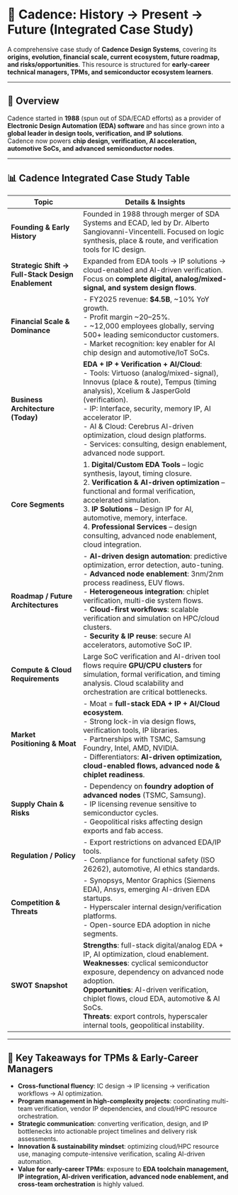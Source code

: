 # 🚀 Cadence: History → Present → Future (Integrated Case Study)

A comprehensive case study of **Cadence Design Systems**, covering its **origins, evolution, financial scale, current ecosystem, future roadmap, and risks/opportunities**. This resource is structured for **early-career technical managers, TPMs, and semiconductor ecosystem learners**.

---

## 📖 Overview
Cadence started in **1988** (spun out of SDA/ECAD efforts) as a provider of **Electronic Design Automation (EDA) software** and has since grown into a **global leader in design tools, verification, and IP solutions**.  
Cadence now powers **chip design, verification, AI acceleration, automotive SoCs, and advanced semiconductor nodes**.

---

## 📊 Cadence Integrated Case Study Table

| **Topic** | **Details & Insights** |
|-----------|-------------------------|
| **Founding & Early History** | Founded in 1988 through merger of SDA Systems and ECAD, led by Dr. Alberto Sangiovanni-Vincentelli. Focused on logic synthesis, place & route, and verification tools for IC design. |
| **Strategic Shift → Full-Stack Design Enablement** | Expanded from EDA tools → IP solutions → cloud-enabled and AI-driven verification. Focus on **complete digital, analog/mixed-signal, and system design flows**. |
| **Financial Scale & Dominance** | - FY2025 revenue: **$4.5B**, ~10% YoY growth. <br> - Profit margin ~20–25%. <br> - ~12,000 employees globally, serving 500+ leading semiconductor customers. <br> - Market recognition: key enabler for AI chip design and automotive/IoT SoCs. |
| **Business Architecture (Today)** | **EDA + IP + Verification + AI/Cloud**: <br> - Tools: Virtuoso (analog/mixed-signal), Innovus (place & route), Tempus (timing analysis), Xcelium & JasperGold (verification). <br> - IP: Interface, security, memory IP, AI accelerator IP. <br> - AI & Cloud: Cerebrus AI-driven optimization, cloud design platforms. <br> - Services: consulting, design enablement, advanced node support. |
| **Core Segments** | 1. **Digital/Custom EDA Tools** – logic synthesis, layout, timing closure. <br> 2. **Verification & AI-driven optimization** – functional and formal verification, accelerated simulation. <br> 3. **IP Solutions** – Design IP for AI, automotive, memory, interface. <br> 4. **Professional Services** – design consulting, advanced node enablement, cloud integration. |
| **Roadmap / Future Architectures** | - **AI-driven design automation**: predictive optimization, error detection, auto-tuning. <br> - **Advanced node enablement**: 3nm/2nm process readiness, EUV flows. <br> - **Heterogeneous integration**: chiplet verification, multi-die system flows. <br> - **Cloud-first workflows**: scalable verification and simulation on HPC/cloud clusters. <br> - **Security & IP reuse**: secure AI accelerators, automotive SoC IP. |
| **Compute & Cloud Requirements** | Large SoC verification and AI-driven tool flows require **GPU/CPU clusters** for simulation, formal verification, and timing analysis. Cloud scalability and orchestration are critical bottlenecks. |
| **Market Positioning & Moat** | - Moat = **full-stack EDA + IP + AI/Cloud ecosystem**. <br> - Strong lock-in via design flows, verification tools, IP libraries. <br> - Partnerships with TSMC, Samsung Foundry, Intel, AMD, NVIDIA. <br> - Differentiators: **AI-driven optimization, cloud-enabled flows, advanced node & chiplet readiness**. |
| **Supply Chain & Risks** | - Dependency on **foundry adoption of advanced nodes** (TSMC, Samsung). <br> - IP licensing revenue sensitive to semiconductor cycles. <br> - Geopolitical risks affecting design exports and fab access. |
| **Regulation / Policy** | - Export restrictions on advanced EDA/IP tools. <br> - Compliance for functional safety (ISO 26262), automotive, AI ethics standards. |
| **Competition & Threats** | - Synopsys, Mentor Graphics (Siemens EDA), Ansys, emerging AI-driven EDA startups. <br> - Hyperscaler internal design/verification platforms. <br> - Open-source EDA adoption in niche segments. |
| **SWOT Snapshot** | **Strengths**: full-stack digital/analog EDA + IP, AI optimization, cloud enablement. <br> **Weaknesses**: cyclical semiconductor exposure, dependency on advanced node adoption. <br> **Opportunities**: AI-driven verification, chiplet flows, cloud EDA, automotive & AI SoCs. <br> **Threats**: export controls, hyperscaler internal tools, geopolitical instability. |

---

## 🎯 Key Takeaways for TPMs & Early-Career Managers
- **Cross-functional fluency**: IC design → IP licensing → verification workflows → AI optimization.  
- **Program management in high-complexity projects**: coordinating multi-team verification, vendor IP dependencies, and cloud/HPC resource orchestration.  
- **Strategic communication**: converting verification, design, and IP bottlenecks into actionable project timelines and delivery risk assessments.  
- **Innovation & sustainability mindset**: optimizing cloud/HPC resource use, managing compute-intensive verification, scaling AI-driven automation.  
- **Value for early-career TPMs**: exposure to **EDA toolchain management, IP integration, AI-driven verification, advanced node enablement, and cross-team orchestration** is highly valued.
